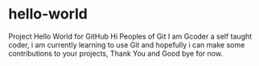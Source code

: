 # hello-world
Project Hello World for GitHub
Hi Peoples of Git
I am Gcoder a self taught coder, i am currently learning to use Git and hopefully i can make some contributions to your projects, Thank You and Good bye for now.
